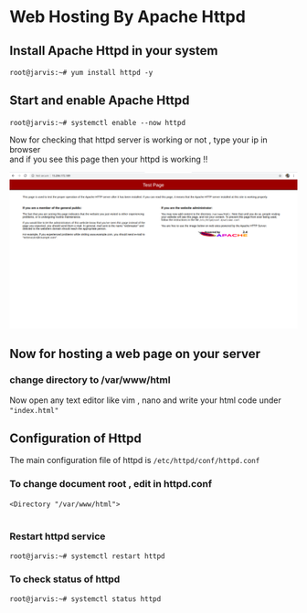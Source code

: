 # Web Hosting By Apache Httpd

## Install Apache Httpd in your system 

```
root@jarvis:~# yum install httpd -y
```

## Start and enable Apache Httpd

```
root@jarvis:~# systemctl enable --now httpd 
```
Now for checking that httpd server is working or not , type your ip in browser <br> and if you see this page then your httpd is working !!

![httpd](httpd.png)

## Now for hosting a web page on your server 
### change directory to /var/www/html

Now open any text editor like vim , nano and write your html code under ``` "index.html"  ```

## Configuration of Httpd

The main configuration file of httpd is ``` /etc/httpd/conf/httpd.conf ``` 


### To change document root , edit in httpd.conf 
``` 
<Directory "/var/www/html">
   
```
### Restart httpd service
```
root@jarvis:~# systemctl restart httpd
```
### To check status of httpd 
```
root@jarvis:~# systemctl status httpd
```

